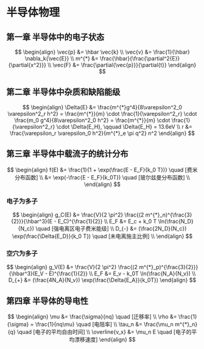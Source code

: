 # 半导体物理

## 第一章 半导体中的电子状态

$$
\begin{align}
\vec{p} &= \hbar \vec{k} \\
\vec{v} &= \frac{1}{\hbar} \nabla_k{\vec{E}} \\
m^{*} &= \frac{\hbar}{\frac{\partial^2{E}}{\partial{x^2}}} \\
\vec{F} &= \frac{\partial{\vec{p}}}{\partial{t}}
\end{align}
$$

## 第二章 半导体中杂质和缺陷能级

$$
\begin{align}
\Delta{E} &= \frac{m^{*}g^4}{8\varepsilon^2_0 \varepsilon^2_r h^2} = \frac{m^{*}}{m} \cdot \frac{1}{\varepsilon^2_r} \cdot \frac{m_0 g^4}{8\varepsilon^2_0 h^2} = \frac{m^{*}}{m} \cdot \frac{1}{\varepsilon^2_r} \cdot \Delta{E_H}, \qquad \Delta{E_H} = 13.6eV \\
r &= \frac{\varepsilon_r \varepsilon_0 h^2}{m^{*}_e \pi q^2} n^2
\end{align}
$$

## 第三章 半导体中载流子的统计分布

$$
\begin{align}
f(E) &= \frac{1}{1 + \exp(\frac{E - E_F}{k_0 T})} \quad [费米分布函数] \\
		 &= \exp(-\frac{E - E_F}{k_0T}) \quad [玻尔兹曼分布函数] \\
\end{align}
$$



### 电子为多子

$$
\begin{align}
g_C(E) &= \frac{V}{2 \pi^2} \frac{(2 m^{*}_n)^{\frac{3}{2}}}{\hbar^3}(E - E_C)^{\frac{1}{2}} \\
E_F &= E_c + k_0 T \ln(\frac{N_D}{N_c}) \quad [强电离区电子费米能级] \\
D_{-} &= (\frac{2N_D}{N_c}) \exp(\frac{\Delta{E_D}}{k_0 T}) \quad [未电离施主比例] \\
\end{align}
$$

### 空穴为多子

$$
\begin{align}
g_V(E) &= \frac{V}{2 \pi^2} \frac{(2 m^{*}_p)^{\frac{3}{2}}}{\hbar^3}(E_V - E)^{\frac{1}{2}} \\
E_F &= E_v - k_0T \ln(\frac{N_A}{N_v}) \\
D_{+} &= (\frac{4N_A}{N_v}) \exp(\frac{\Delta{E_A}}{k_0T})
\end{align}
$$

## 第四章 半导体的导电性

$$
\begin{align}
\mu &= \frac{\sigma}{nq} \quad [迁移率] \\
\rho &= \frac{1}{\sigma} = \frac{1}{nq\mu} \quad [电阻率] \\
\tau_n &= \frac{\mu_n m^{*}_n}{q} \quad [电子的平均自由时间] \\
\overline{v_x} &= \mu_n E \quad [电子的平均漂移速度]
\end{align}
$$

